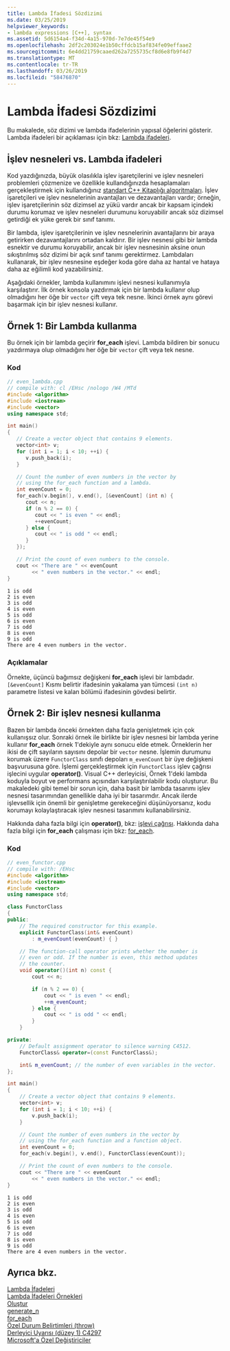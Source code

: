 ```yaml
---
title: Lambda İfadesi Sözdizimi
ms.date: 03/25/2019
helpviewer_keywords:
- lambda expressions [C++], syntax
ms.assetid: 5d6154a4-f34d-4a15-970d-7e7de45f54e9
ms.openlocfilehash: 2df2c203024e1b50cffdcb15af834fe09effaae2
ms.sourcegitcommit: 6e4dd21759caaed262a7255735cf8d6e8fb9f4d7
ms.translationtype: MT
ms.contentlocale: tr-TR
ms.lasthandoff: 03/26/2019
ms.locfileid: "58476870"
---
```

# <a name="lambda-expression-syntax"></a>Lambda İfadesi Sözdizimi

Bu makalede, söz dizimi ve lambda ifadelerinin yapısal öğelerini gösterir. Lambda ifadeleri bir açıklaması için bkz: [Lambda ifadeleri](../cpp/lambda-expressions-in-cpp.md).

## <a name="function-objects-vs-lambdas"></a>İşlev nesneleri vs. Lambda ifadeleri

Kod yazdığınızda, büyük olasılıkla işlev işaretçilerini ve işlev nesneleri problemleri çözmenize ve özellikle kullandığınızda hesaplamaları gerçekleştirmek için kullandığınız [standart C++ Kitaplığı algoritmaları](../cpp/algorithms-modern-cpp.md). İşlev işaretçileri ve işlev nesnelerinin avantajları ve dezavantajları vardır; örneğin, işlev işaretçilerinin söz dizimsel az yükü vardır ancak bir kapsam içindeki durumu korumaz ve işlev nesneleri durumunu koruyabilir ancak söz dizimsel getirdiği ek yüke gerek bir sınıf tanımı.

Bir lambda, işlev işaretçilerinin ve işlev nesnelerinin avantajlarını bir araya getirirken dezavantajlarını ortadan kaldırır. Bir işlev nesnesi gibi bir lambda esnektir ve durumu koruyabilir, ancak bir işlev nesnesinin aksine onun sıkıştırılmış söz dizimi bir açık sınıf tanımı gerektirmez. Lambdaları kullanarak, bir işlev nesnesine eşdeğer koda göre daha az hantal ve hataya daha az eğilimli kod yazabilirsiniz.

Aşağıdaki örnekler, lambda kullanımını işlevi nesnesi kullanımıyla karşılaştırır. İlk örnek konsola yazdırmak için bir lambda kullanır olup olmadığını her öğe bir `vector` çift veya tek nesne. İkinci örnek aynı görevi başarmak için bir işlev nesnesi kullanır.

## <a name="example-1-using-a-lambda"></a>Örnek 1: Bir Lambda kullanma

Bu örnek için bir lambda geçirir **for_each** işlevi. Lambda bildiren bir sonucu yazdırmaya olup olmadığını her öğe bir `vector` çift veya tek nesne.

### <a name="code"></a>Kod

```cpp
// even_lambda.cpp
// compile with: cl /EHsc /nologo /W4 /MTd
#include <algorithm>
#include <iostream>
#include <vector>
using namespace std;

int main()
{
   // Create a vector object that contains 9 elements.
   vector<int> v;
   for (int i = 1; i < 10; ++i) {
      v.push_back(i);
   }

   // Count the number of even numbers in the vector by
   // using the for_each function and a lambda.
   int evenCount = 0;
   for_each(v.begin(), v.end(), [&evenCount] (int n) {
      cout << n;
      if (n % 2 == 0) {
         cout << " is even " << endl;
         ++evenCount;
      } else {
         cout << " is odd " << endl;
      }
   });

   // Print the count of even numbers to the console.
   cout << "There are " << evenCount
        << " even numbers in the vector." << endl;
}
```

```Output
1 is odd
2 is even
3 is odd
4 is even
5 is odd
6 is even
7 is odd
8 is even
9 is odd
There are 4 even numbers in the vector.
```

### <a name="comments"></a>Açıklamalar

Örnekte, üçüncü bağımsız değişkeni **for_each** işlevi bir lambdadır. `[&evenCount]` Kısmı belirtir ifadesinin yakalama yan tümcesi `(int n)` parametre listesi ve kalan bölümü ifadesinin gövdesi belirtir.

## <a name="example-2-using-a-function-object"></a>Örnek 2: Bir işlev nesnesi kullanma

Bazen bir lambda önceki örnekten daha fazla genişletmek için çok kullanışsız olur. Sonraki örnek ile birlikte bir işlev nesnesi bir lambda yerine kullanır **for_each** örnek 1'dekiyle aynı sonucu elde etmek. Örneklerin her ikisi de çift sayıların sayısını depolar bir `vector` nesne. İşlemin durumunu korumak üzere `FunctorClass` sınıfı depoları `m_evenCount` bir üye değişkeni başvurusuna göre. İşlemi gerçekleştirmek için `FunctorClass` işlev çağrısı işlecini uygular **operator()**. Visual C++ derleyicisi, Örnek 1'deki lambda koduyla boyut ve performans açısından karşılaştırılabilir kodu oluşturur. Bu makaledeki gibi temel bir sorun için, daha basit bir lambda tasarımı işlev nesnesi tasarımından genellikle daha iyi bir tasarımdır. Ancak ilerde işlevsellik için önemli bir genişletme gerekeceğini düşünüyorsanız, kodu korumayı kolaylaştıracak işlev nesnesi tasarımını kullanabilirsiniz.

Hakkında daha fazla bilgi için **operator()**, bkz: [işlevi çağrısı](../cpp/function-call-cpp.md). Hakkında daha fazla bilgi için **for_each** çalışması için bkz: [for_each](../standard-library/algorithm-functions.md#for_each).

### <a name="code"></a>Kod

```cpp
// even_functor.cpp
// compile with: /EHsc
#include <algorithm>
#include <iostream>
#include <vector>
using namespace std;

class FunctorClass
{
public:
    // The required constructor for this example.
    explicit FunctorClass(int& evenCount)
        : m_evenCount(evenCount) { }

    // The function-call operator prints whether the number is
    // even or odd. If the number is even, this method updates
    // the counter.
    void operator()(int n) const {
        cout << n;

        if (n % 2 == 0) {
            cout << " is even " << endl;
            ++m_evenCount;
        } else {
            cout << " is odd " << endl;
        }
    }

private:
    // Default assignment operator to silence warning C4512.
    FunctorClass& operator=(const FunctorClass&);

    int& m_evenCount; // the number of even variables in the vector.
};

int main()
{
    // Create a vector object that contains 9 elements.
    vector<int> v;
    for (int i = 1; i < 10; ++i) {
        v.push_back(i);
    }

    // Count the number of even numbers in the vector by
    // using the for_each function and a function object.
    int evenCount = 0;
    for_each(v.begin(), v.end(), FunctorClass(evenCount));

    // Print the count of even numbers to the console.
    cout << "There are " << evenCount
        << " even numbers in the vector." << endl;
}
```

```Output
1 is odd
2 is even
3 is odd
4 is even
5 is odd
6 is even
7 is odd
8 is even
9 is odd
There are 4 even numbers in the vector.
```

## <a name="see-also"></a>Ayrıca bkz.

[Lambda İfadeleri](../cpp/lambda-expressions-in-cpp.md)<br/>
[Lambda İfadeleri Örnekleri](../cpp/examples-of-lambda-expressions.md)<br/>
[Oluştur](../standard-library/algorithm-functions.md#generate)<br/>
[generate_n](../standard-library/algorithm-functions.md#generate_n)<br/>
[for_each](../standard-library/algorithm-functions.md#for_each)<br/>
[Özel Durum Belirtimleri (throw)](../cpp/exception-specifications-throw-cpp.md)<br/>
[Derleyici Uyarısı (düzey 1) C4297](../error-messages/compiler-warnings/compiler-warning-level-1-c4297.md)<br/>
[Microsoft'a Özel Değiştiriciler](../cpp/microsoft-specific-modifiers.md)